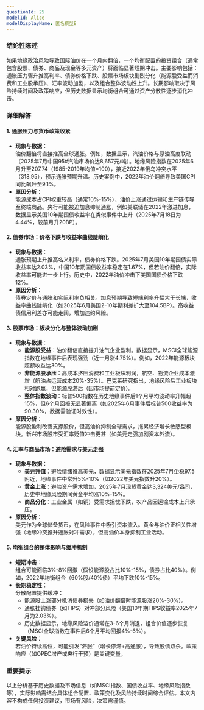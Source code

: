 ```yaml
---
questionId: 25
modelId: Alice
modelDisplayName: 匿名模型E
---
```

### 结论性陈述

如果地缘政治风险导致国际油价在一个月内翻倍，一个均衡配置的投资组合（通常包含股票、债券、商品及现金等多元资产）将面临显著短期冲击。主要影响包括：通胀压力骤升推高利率、债券价格下跌、股票市场板块剧烈分化（能源股受益而消费和工业股承压）、汇率波动加剧，以及组合整体波动性上升。长期影响取决于风险持续时间及政策响应，但历史数据显示均衡组合可通过资产分散性逐步消化冲击。

### 详细解答

#### 1. **通胀压力与货币政策收紧**

- **现象与数据**：  
    油价翻倍将直接推高全球通胀。例如，数据显示，汽油价格与原油高度联动（2025年7月中国95#汽油市场价达8,657元/吨）。地缘风险指数在2025年6月升至207.74（1985-2019年均值=100），接近2022年俄乌冲突水平（318.95），预示通胀预期升温。历史案例中，2022年油价翻倍导致美国CPI同比飙升至9.1%。
- **原因分析**：  
    能源成本占CPI权重较高（通常10%-15%），油价上涨通过运输和生产链传导至终端商品。央行可能被迫加息抑制通胀，例如美联储在2022年激进加息，数据显示美国10年期国债收益率在类似事件中上升（2025年7月18日为4.44%，较前月升20BP）。

#### 2. **债券市场：价格下跌与收益率曲线陡峭化**

- **现象与数据**：  
    通胀预期上升推高名义利率，债券价格下跌。2025年7月美国10年期国债实际收益率达2.03%，中国10年期国债收益率稳定在1.67%，但若油价翻倍，实际收益率可能进一步上行。历史中，2022年油价冲击下美国国债价格下跌12%。
- **原因分析**：  
    债券定价与通胀和实际利率负相关。加息预期导致短端利率升幅大于长端，收益率曲线陡峭化（如2025年6月美国2-10年期利差扩大至104.5BP）。高收益债信用利差亦可能走阔，增加违约风险。

#### 3. **股票市场：板块分化与整体波动加剧**

- **现象与数据**：
    - **能源股受益**：油价翻倍直接提升油气企业盈利。数据显示，MSCI全球能源指数在地缘事件后表现强劲（近一月涨4.75%）。例如，2022年能源板块超额收益达30%。
    - **非能源股承压**：高成本挤压消费和工业板块利润，航空、物流企业成本激增（航油占运营成本20%-35%）。巴克莱研究指出，地缘风险后工业板块相对跑赢，但能源股滞后（因市场提前定价）。
    - **整体指数波动**：标普500指数在历史地缘事件后1个月平均波动率升幅超15%，但6个月回报无显著偏离（如2025年6月事件后标普500收益率为90.30%，数据需验证时效性）。
- **原因分析**：  
    能源股盈利改善支撑股价，但高油价抑制全球需求，拖累经济增长敏感型板块。新兴市场股市受汇率贬值冲击更甚（如美元走强加剧资本外流）。

#### 4. **汇率与商品市场：避险需求与美元走强**

- **现象与数据**：
    - **美元升值**：避险情绪推高美元，数据显示美元指数在2025年7月企稳97.5附近，地缘事件中常升5%-10%（如2022年美元指数升20%）。
    - **黄金上涨**：避险资产需求增加，2025年7月现货黄金达3,324美元/盎司，历史中地缘风险期间黄金平均涨10%-15%。
    - **商品分化**：工业金属（如铜）受需求担忧下跌，农产品因运输成本上升承压。
- **原因分析**：  
    美元作为全球储备货币，在风险事件中吸引资本流入。黄金与油价正相关性增强（地缘冲突推升通胀对冲需求），但高油价本身抑制工业活动。

#### 5. **均衡组合的整体影响与缓冲机制**

- **短期冲击**：  
    组合可能面临3%-8%回撤（假设能源股占比10%-15%，债券占比40%）。例如，2022年均衡组合（60%股/40%债）平均下跌10%-15%。
- **长期稳定性**：  
    分散配置提供缓冲：
    - 能源股上涨部分抵消债券损失（如油价翻倍时能源股涨20%-30%）。
    - 通胀挂钩债券（如TIPS）对冲部分风险（美国10年期TIPS收益率2025年7月为2.03%）。
    - 历史数据显示，地缘风险溢价通常在3-6个月消退，组合价值逐步恢复（MSCI全球指数在事件后6个月平均回报4%-6%）。
- **关键风险**：  
    若油价持续高位，可能引发“滞胀”（增长停滞+高通胀），导致股债双杀。政策响应（如OPEC增产或央行干预）是关键变量。

### 重要提示

以上分析基于历史数据及市场信息（如MSCI指数、国债收益率、地缘风险指数等），实际影响需结合具体组合配置、政策变化及风险持续时间综合评估。本文内容不构成任何投资建议，市场有风险，决策需谨慎。